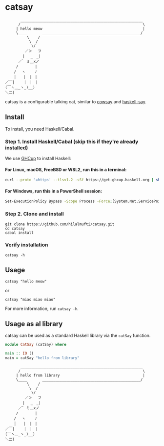 # catsay 

```
       ________________________________________________________
      /                                                        \
     | hello meow                                              |
     \____       _____________________________________________/
          \    /
           \  /
            \/
         ／＞　 フ
        | 　_　_|
      ／` ミ＿xノ
     /　　　　 |
    /　 ヽ　　 ﾉ
    │　　|　|　|
／￣|　　 |　|　|
(￣ヽ＿_ヽ_)__)
＼二)
```

catsay is a configurable talking cat, similar to
[cowsay](https://github.com/piuccio/cowsay/tree/master) and
[haskell-say](https://github.com/periodic/haskell-say#readme).

## Install

To install, you need Haskell/Cabal. 

### Step 1. Install Haskell/Cabal (skip this if they're already installed)

We use [GHCup](https://www.haskell.org/ghcup/) to install Haskell:

#### For Linux, macOS, FreeBSD or WSL2, run this in a terminal:
```bash
curl --proto '=https' --tlsv1.2 -sSf https://get-ghcup.haskell.org | sh
```

#### For Windows, run this in a PowerShell session:
``` bash
Set-ExecutionPolicy Bypass -Scope Process -Force;[System.Net.ServicePointManager]::SecurityProtocol = [System.Net.ServicePointManager]::SecurityProtocol -bor 3072; try { & ([ScriptBlock]::Create((Invoke-WebRequest https://www.haskell.org/ghcup/sh/bootstrap-haskell.ps1 -UseBasicParsing))) -Interactive -DisableCurl } catch { Write-Error $_ }
```

### Step 2. Clone and install
```
git clone https://github.com/hilalmufti/catsay.git
cd catsay
cabal install
```

### Verify installation
```
catsay -h
```

## Usage
```
catsay "hello meow"
```
or
```
catsay "miao miao miao"
```
For more information, run `catsay -h`.

## Usage as al library 
catsay can be used as a standard Haskell library via the `catSay` function.

``` haskell
module CatSay (catSay) where

main :: IO ()
main = catSay "hello from library"
```

```
       ________________________________________________________
      /                                                        \
     | hello from library                                      |
     \____       _____________________________________________/
          \    /
           \  /
            \/
         ／＞　 フ
        | 　_　_|
      ／` ミ＿xノ
     /　　　　 |
    /　 ヽ　　 ﾉ
    │　　|　|　|
／￣|　　 |　|　|
(￣ヽ＿_ヽ_)__)
＼二)
```

